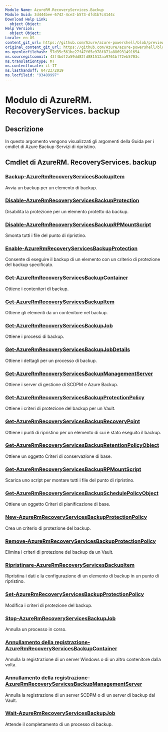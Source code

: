 ```yaml
---
Module Name: AzureRM.RecoveryServices.Backup
Module Guid: 3d444bee-6742-4ce2-b573-dfd1b7c4144c
Download Help Link:
  object Object: 
Help Version:
  object Object: 
Locale: en-US
content_git_url: https://github.com/Azure/azure-powershell/blob/preview/src/ResourceManager/RecoveryServices.Backup/Commands.RecoveryServices.Backup/help/AzureRM.RecoveryServices.Backup.md
original_content_git_url: https://github.com/Azure/azure-powershell/blob/preview/src/ResourceManager/RecoveryServices.Backup/Commands.RecoveryServices.Backup/help/AzureRM.RecoveryServices.Backup.md
ms.openlocfilehash: 57d35c561be27f47f65e978f871a886931491654
ms.sourcegitcommit: 43f4bdf2a59dd82fd881512aa9761bf72eb5703c
ms.translationtype: MT
ms.contentlocale: it-IT
ms.lasthandoff: 04/23/2019
ms.locfileid: "93489997"
---
```

# Modulo di AzureRM. RecoveryServices. backup
## Descrizione
In questo argomento vengono visualizzati gli argomenti della Guida per i cmdlet di Azure Backup-Servizi di ripristino.

## Cmdlet di AzureRM. RecoveryServices. backup
### [Backup-AzureRmRecoveryServicesBackupItem](Backup-AzureRmRecoveryServicesBackupItem.md)
Avvia un backup per un elemento di backup.

### [Disable-AzureRmRecoveryServicesBackupProtection](Disable-AzureRmRecoveryServicesBackupProtection.md)
Disabilita la protezione per un elemento protetto da backup.

### [Disable-AzureRmRecoveryServicesBackupRPMountScript](Disable-AzureRmRecoveryServicesBackupRPMountScript.md)
Smonta tutti i file del punto di ripristino.

### [Enable-AzureRmRecoveryServicesBackupProtection](Enable-AzureRmRecoveryServicesBackupProtection.md)
Consente di eseguire il backup di un elemento con un criterio di protezione del backup specificato.

### [Get-AzureRmRecoveryServicesBackupContainer](Get-AzureRmRecoveryServicesBackupContainer.md)
Ottiene i contenitori di backup.

### [Get-AzureRmRecoveryServicesBackupItem](Get-AzureRmRecoveryServicesBackupItem.md)
Ottiene gli elementi da un contenitore nel backup.

### [Get-AzureRmRecoveryServicesBackupJob](Get-AzureRmRecoveryServicesBackupJob.md)
Ottiene i processi di backup.

### [Get-AzureRmRecoveryServicesBackupJobDetails](Get-AzureRmRecoveryServicesBackupJobDetails.md)
Ottiene i dettagli per un processo di backup.

### [Get-AzureRmRecoveryServicesBackupManagementServer](Get-AzureRmRecoveryServicesBackupManagementServer.md)
Ottiene i server di gestione di SCDPM e Azure Backup.

### [Get-AzureRmRecoveryServicesBackupProtectionPolicy](Get-AzureRmRecoveryServicesBackupProtectionPolicy.md)
Ottiene i criteri di protezione del backup per un Vault.

### [Get-AzureRmRecoveryServicesBackupRecoveryPoint](Get-AzureRmRecoveryServicesBackupRecoveryPoint.md)
Ottiene i punti di ripristino per un elemento di cui è stato eseguito il backup.

### [Get-AzureRmRecoveryServicesBackupRetentionPolicyObject](Get-AzureRmRecoveryServicesBackupRetentionPolicyObject.md)
Ottiene un oggetto Criteri di conservazione di base.

### [Get-AzureRmRecoveryServicesBackupRPMountScript](Get-AzureRmRecoveryServicesBackupRPMountScript.md)
Scarica uno script per montare tutti i file del punto di ripristino.

### [Get-AzureRmRecoveryServicesBackupSchedulePolicyObject](Get-AzureRmRecoveryServicesBackupSchedulePolicyObject.md)
Ottiene un oggetto Criteri di pianificazione di base.

### [New-AzureRmRecoveryServicesBackupProtectionPolicy](New-AzureRmRecoveryServicesBackupProtectionPolicy.md)
Crea un criterio di protezione del backup.

### [Remove-AzureRmRecoveryServicesBackupProtectionPolicy](Remove-AzureRmRecoveryServicesBackupProtectionPolicy.md)
Elimina i criteri di protezione del backup da un Vault.

### [Ripristinare-AzureRmRecoveryServicesBackupItem](Restore-AzureRmRecoveryServicesBackupItem.md)
Ripristina i dati e la configurazione di un elemento di backup in un punto di ripristino.

### [Set-AzureRmRecoveryServicesBackupProtectionPolicy](Set-AzureRmRecoveryServicesBackupProtectionPolicy.md)
Modifica i criteri di protezione del backup.

### [Stop-AzureRmRecoveryServicesBackupJob](Stop-AzureRmRecoveryServicesBackupJob.md)
Annulla un processo in corso.

### [Annullamento della registrazione-AzureRmRecoveryServicesBackupContainer](Unregister-AzureRmRecoveryServicesBackupContainer.md)
Annulla la registrazione di un server Windows o di un altro contenitore dalla volta.

### [Annullamento della registrazione-AzureRmRecoveryServicesBackupManagementServer](Unregister-AzureRmRecoveryServicesBackupManagementServer.md)
Annulla la registrazione di un server SCDPM o di un server di backup dal Vault.

### [Wait-AzureRmRecoveryServicesBackupJob](Wait-AzureRmRecoveryServicesBackupJob.md)
Attende il completamento di un processo di backup.

